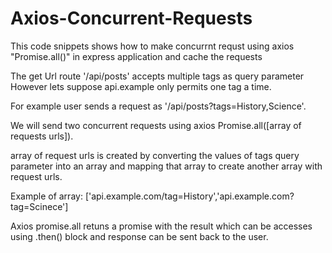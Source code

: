 # Axios-Concurrent-Requests

This code snippets shows how to make concurrnt requst using axios "Promise.all()" in express application and cache the requests

The get Url route '/api/posts' accepts multiple tags as query parameter However  lets suppose api.example only permits one tag a time.

For example user sends a request as '/api/posts?tags=History,Science'.

We will send two concurrent requests using axios Promise.all([array of requests urls]).

array of request urls is created by converting the values of tags query parameter into an array and mapping that array to create another array with request urls.

Example of array: ['api.example.com/tag=History','api.example.com?tag=Scinece']

Axios promise.all retuns a promise with the result which can be accesses using .then() block and response can be sent back to the user.
